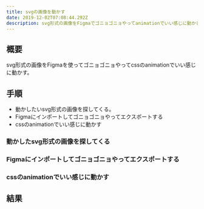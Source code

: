 ```yaml
---
title: svgの画像を動かす
date: 2019-12-02T07:08:44.292Z
description: svg形式の画像をFigmaでゴニョゴニョやってanimationでいい感じに動かしたい
---
```

## 概要
svg形式の画像をFigmaを使ってゴニョゴニョやってcssのanimationでいい感じに動かす。

## 手順
- 動かしたいsvg形式の画像を探してくる。
- Figmaにインポートしてゴニョゴニョやってエクスポートする
- cssのanimationでいい感じに動かす

### 動かしたsvg形式の画像を探してくる

### Figmaにインポートしてゴニョゴニョやってエクスポートする

### cssのanimationでいい感じに動かす

## 結果
